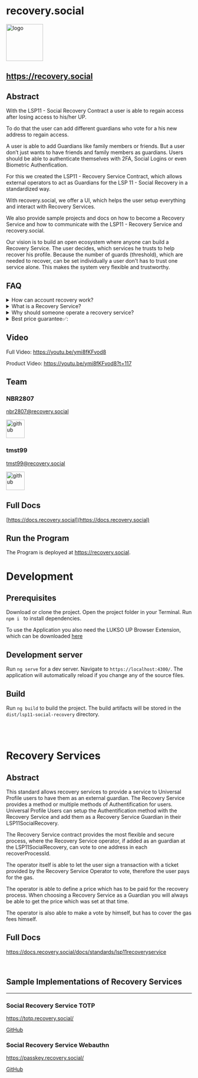 # recovery.social

<img src="https://recovery.social/assets/img/logo_text.svg" alt="logo" width="100"/>

## https://recovery.social

## Abstract

With the LSP11 - Social Recovery Contract a user is able to regain access after losing access to his/her UP.

To do that the user can add different guardians who vote for a his new address to regain access.

A user is able to add Guardians like family members or friends.
But a user don’t just wants to have friends and family members as guardians.
Users should be able to authenticate themselves with 2FA, Social Logins or even Biometric Authenfication.

For this we created the LSP11 - Recovery Service Contract, which allows external operators to act as Guardians for the LSP 11 - Social Recovery in a standardized way.

With recovery.social, we offer a UI, which helps the user setup everything and interact with Recovery Services.

We also provide sample projects and docs on how to become a Recovery Service and how to communicate with the LSP11 - Recovery Service and recovery.social.

Our vision is to build an open ecosystem where anyone can build a Recovery Service. The user decides, which services he trusts to help recover his profile.
Because the number of guards (threshold), which are needed to recover, can be set individually a user don't has to trust one service alone. This makes the system very flexible and trustworthy.



## FAQ

<details>
<summary>How can account recovery work?</summary>

If you setup your own social recovery contract (LSP11),
you add several guardians to it.
If you lose access to your 🆙,those guardians can vote for your new 
address.
If a threshold of votes is met, you can regain access to your 🆙🎉.

</details>
<details>
<summary>What is a Recovery Service?</summary>

A recovery service is basically a service that verifies the users Identity 
when setting it up (which method is up to the recovery service), and 
stores this information safely.
A recovery service always has to follow the standard.
If the user reaches back to the recovery service, because he lost access 
to his 🆙. The recovery service will identify the user and will vote for 
his new address.
A user always has to decide which recovery service, friends and family 
members he trusts and adds as guardians 🛡️.

</details>
<details>
<summary>Why should someone operate a recovery service?</summary>

In the standard, a recovery service can define a price the user has to 
pay, if he wants the recovery service to vote after the user got verified.
Another option could be a monthly subscription model the user pays to the 
service.

</details>
<details>
<summary>Best price guarantee✅:</summary>

If the user adds the recovery service as a guardian the current price gets 
saved.
Therefore if the recovery service changes prices afterwards, the user 
don't has to worry.

If the recovery service reduces the price, the user will pay the reduced 
amount.

</details>


## Video

Full Video: https://youtu.be/ymi8fKFvod8

Product Video: https://youtu.be/ymi8fKFvod8?t=117

## Team

### NBR2807

nbr2807@recovery.social

[<img src="https://github.githubassets.com/images/modules/logos_page/GitHub-Mark.png" alt="github" width="50"/>](https://github.com/NBR2807)

### tmst99

tmst99@recovery.social

[<img src="https://github.githubassets.com/images/modules/logos_page/GitHub-Mark.png" alt="github" width="50"/>](https://github.com/tmst99)

## Full Docs

[https://docs.recovery.social](https://docs.recovery.social)

## Run the Program

The Program is deployed at https://recovery.social.

# Development

## Prerequisites

Download or clone the project. Open the project folder in your Terminal.
Run `npm i ` to install dependencies.

To use the Application you also need the LUKSO UP Browser Extension, which can be downloaded [here](https://docs.lukso.tech/guides/browser-extension/install-browser-extension/)

## Development server

Run `ng serve` for a dev server. Navigate to `https://localhost:4300/`. The application will automatically reload if you change any of the source files.

## Build

Run `ng build` to build the project. The build artifacts will be stored in the `dist/lsp11-social-recovery` directory.

<br>
<br>

# Recovery Services

## Abstract

This standard allows recovery services to provide a service to Universal Profile users to have them as an external guardian. The Recovery Service provides a method or multiple methods of Authentification for users. Universal Profile Users can setup the Authentification method with the Recovery Service and add them as a Recovery Service Guardian in their LSP11SocialRecovery.

The Recovery Service contract provides the most flexible and secure process, where the Recovery Service operator, if added as an guardian at the LSP11SocialRecovery, can vote to one address in each recoverProcessId.

The operator itself is able to let the user sign a transaction with a ticket provided by the Recovery Service Operator to vote, therefore the user pays for the gas.

The operator is able to define a price which has to be paid for the recovery process. When choosing a Recovery Service as a Guardian you will always be able to get the price which was set at that time.

The operator is also able to make a vote by himself, but has to cover the gas fees himself.

## Full Docs

https://docs.recovery.social/docs/standards/lsp11recoveryservice

<br/>

## Sample Implementations of Recovery Services

---

### Social Recovery Service TOTP

https://totp.recovery.social/

[GitHub](https://github.com/recovery-social/recovery-service-totp)

### Social Recovery Service Webauthn

https://passkey.recovery.social/

[GitHub](https://github.com/recovery-social/recovery-service-passkey)
